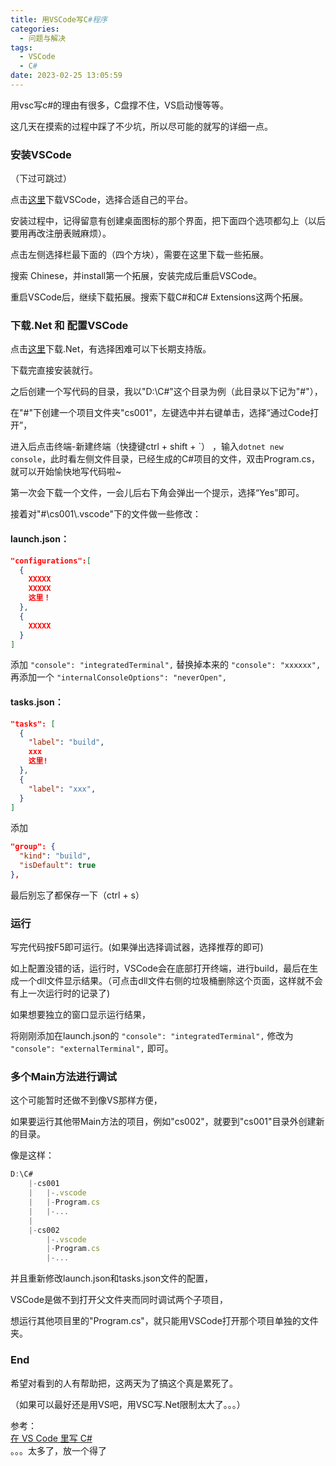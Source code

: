```yaml
---
title: 用VSCode写C#程序
categories:
  - 问题与解决
tags:
  - VSCode
  - C#
date: 2023-02-25 13:05:59
---
```


用vsc写c#的理由有很多，C盘撑不住，VS启动慢等等。

这几天在摸索的过程中踩了不少坑，所以尽可能的就写的详细一点。

### 安装VSCode

（下过可跳过）

点击[这里](https://code.visualstudio.com/Download)下载VSCode，选择合适自己的平台。

安装过程中，记得留意有创建桌面图标的那个界面，把下面四个选项都勾上（以后要用再改注册表贼麻烦）。

点击左侧选择栏最下面的（四个方块），需要在这里下载一些拓展。

搜索 Chinese，并install第一个拓展，安装完成后重启VSCode。

重启VSCode后，继续下载拓展。搜索下载C#和C# Extensions这两个拓展。

### 下载.Net 和 配置VSCode

点击[这里](https://dotnet.microsoft.com/zh-cn/download)下载.Net，有选择困难可以下长期支持版。

下载完直接安装就行。

之后创建一个写代码的目录，我以"D:\C#\"这个目录为例（此目录以下记为"#\"），

在"#\"下创建一个项目文件夹"cs001"，左键选中并右键单击，选择“通过Code打开”，

进入后点击终端-新建终端（快捷键ctrl + shift + \`） ，输入`dotnet new console`，此时看左侧文件目录，已经生成的C#项目的文件，双击Program.cs，就可以开始愉快地写代码啦~

第一次会下载一个文件，一会儿后右下角会弹出一个提示，选择“Yes”即可。

接着对"#\cs001\\.vscode\"下的文件做一些修改：

#### launch.json：

``` json
"configurations":[
  {
    XXXXX
    XXXXX
    这里！
  },
  {
    XXXXX
  }
]
```
添加
`"console": "integratedTerminal",`
替换掉本来的
`"console": "xxxxxx",`
再添加一个
`"internalConsoleOptions": "neverOpen",`

#### tasks.json：

``` json
"tasks": [
  {
    "label": "build",
    xxx
    这里!
  },
  {
    "label": "xxx",
  }
]
```
添加
``` json
"group": {
  "kind": "build",
  "isDefault": true
},
```
最后别忘了都保存一下（ctrl + s）

### 运行

写完代码按F5即可运行。(如果弹出选择调试器，选择推荐的即可)

如上配置没错的话，运行时，VSCode会在底部打开终端，进行build，最后在生成一个dll文件显示结果。（可点击dll文件右侧的垃圾桶删除这个页面，这样就不会有上一次运行时的记录了)

如果想要独立的窗口显示运行结果，

将刚刚添加在launch.json的
`"console": "integratedTerminal",`
修改为
`"console": "externalTerminal",`
即可。

### 多个Main方法进行调试

这个可能暂时还做不到像VS那样方便，

如果要运行其他带Main方法的项目，例如"cs002"，就要到"cs001"目录外创建新的目录。

像是这样：
``` js
D:\C#
    |-cs001
    |   |-.vscode
    |   |-Program.cs
    |   |-...
    |
    |-cs002
        |-.vscode
        |-Program.cs
        |-...
```
并且重新修改launch.json和tasks.json文件的配置，

VSCode是做不到打开父文件夹而同时调试两个子项目，

想运行其他项目里的"Program.cs"，就只能用VSCode打开那个项目单独的文件夹。

### End

希望对看到的人有帮助把，这两天为了搞这个真是累死了。

（如果可以最好还是用VS吧，用VSC写.Net限制太大了。。。）

参考：  
[在 VS Code 里写 C#](https://zhuanlan.zhihu.com/p/85678408)  
。。。太多了，放一个得了